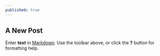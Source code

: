 ```yaml
---
published: true
---
```


## A New Post

Enter **text** in [Markdown](http://daringfireball.net/projects/markdown/). Use the toolbar above, or click the **?** button for formatting help.